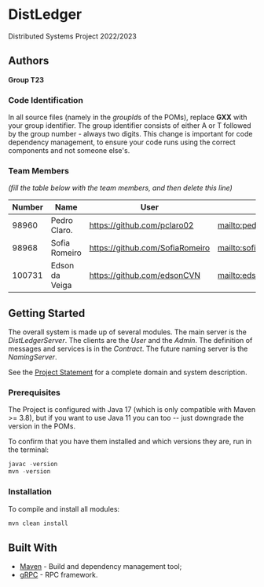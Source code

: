 # DistLedger

Distributed Systems Project 2022/2023

## Authors

**Group T23**

### Code Identification

In all source files (namely in the *groupId*s of the POMs), replace __GXX__ with your group identifier. The group
identifier consists of either A or T followed by the group number - always two digits. This change is important for 
code dependency management, to ensure your code runs using the correct components and not someone else's.

### Team Members

*(fill the table below with the team members, and then delete this line)*

| Number  | Name              | User                              | Email                                      |
|---------|-------------------|-----------------------------------|--------------------------------------------|
|  98960  | Pedro Claro.      | <https://github.com/pclaro02>     | <mailto:pedro.d.claro@tecnico.ulisboa.pt>  |
|  98968  | Sofia Romeiro     | <https://github.com/SofiaRomeiro> | <mailto:sofiaromeiro23@tecnico.ulisboa.pt>   |
| 100731  | Edson da Veiga    | <https://github.com/edsonCVN>     | <mailto:edson.da.veiga@tecnico.ulisboa.pt> |

## Getting Started

The overall system is made up of several modules. The main server is the _DistLedgerServer_. The clients are the _User_ 
and the _Admin_. The definition of messages and services is in the _Contract_. The future naming server
is the _NamingServer_.

See the [Project Statement](https://github.com/tecnico-distsys/DistLedger) for a complete domain and system description.

### Prerequisites

The Project is configured with Java 17 (which is only compatible with Maven >= 3.8), but if you want to use Java 11 you
can too -- just downgrade the version in the POMs.

To confirm that you have them installed and which versions they are, run in the terminal:

```s
javac -version
mvn -version
```

### Installation

To compile and install all modules:

```s
mvn clean install
```

## Built With

* [Maven](https://maven.apache.org/) - Build and dependency management tool;
* [gRPC](https://grpc.io/) - RPC framework.
